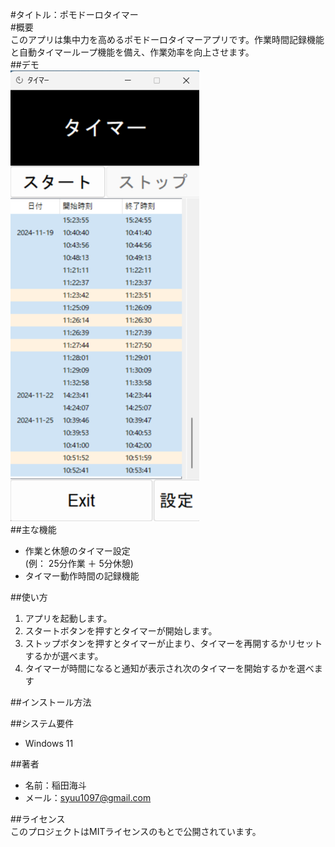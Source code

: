 #タイトル：ポモドーロタイマー  
#概要  
このアプリは集中力を高めるポモドーロタイマーアプリです。作業時間記録機能と自動タイマーループ機能を備え、作業効率を向上させます。  
##デモ  
<img src="pomodoro_timer_screenshot.png" alt="スクリーンショット" width=60%>  
##主な機能  
- 作業と休憩のタイマー設定  
  (例： 25分作業 ＋ 5分休憩)
- タイマー動作時間の記録機能  

##使い方  
1. アプリを起動します。
2. スタートボタンを押すとタイマーが開始します。
3. ストップボタンを押すとタイマーが止まり、タイマーを再開するかリセットするかが選べます。
4. タイマーが時間になると通知が表示され次のタイマーを開始するかを選べます  

##インストール方法  

##システム要件  
- Windows  11  

##著者  
- 名前：稲田海斗  
- メール：syuu1097@gmail.com 

##ライセンス  
このプロジェクトはMITライセンスのもとで公開されています。